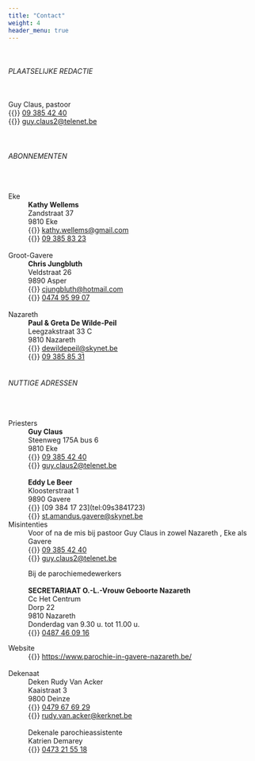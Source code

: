 ```yaml
---
title: "Contact"
weight: 4
header_menu: true
---
```

<br />
<h6>PLAATSELIJKE REDACTIE</h6>
<br />
Guy Claus, pastoor<br />
{{<icon class="fa fa-phone">}}&nbsp;<a href="tel:093854240">09 385 42 40</a><br />
{{<icon class="fa fa-envelope">}}&nbsp;<a href="mailto:guy.claus2@telenet.be">guy.claus2@telenet.be</a><br />

<br />
<br />
<h6>ABONNEMENTEN</h6>
<br />
<dl>
<dt>Eke</dt>
<dd><b>Kathy Wellems</b><br />
Zandstraat 37<br />
9810 Eke<br />
{{<icon class="fa fa-envelope">}}&nbsp;<a href="mailto:kathy.wellems@gmail.com">kathy.wellems@gmail.com</a><br />
{{<icon class="fa fa-phone">}}&nbsp;<a href="tel:093858323">09 385 83 23</a><br />
<br /></dd>
<dt>Groot-Gavere</dt>
<dd><b>Chris Jungbluth</b><br />
Veldstraat 26<br />
9890 Asper<br />
{{<icon class="fa fa-envelope">}}&nbsp;<a href="cjungbluth@hotmail.com">cjungbluth@hotmail.com</a><br />
{{<icon class="fa fa-phone">}}&nbsp;<a href="tel:0474959907">0474 95 99 07</a><br />
<br /></dd>
<dt>Nazareth</dt>
<dd><b>Paul &amp; Greta De Wilde-Peil</b><br />
Leegzakstraat 33 C<br />
9810 Nazareth<br />
{{<icon class="fa fa-envelope">}}&nbsp;<a href="dewildepeil@skynet.be">dewildepeil@skynet.be</a><br />
{{<icon class="fa fa-phone">}}&nbsp;<a href="tel:093858531">09 385 85 31</a><br />
<br /></dd>
</dl>
<h6>NUTTIGE ADRESSEN</h6>
<br />
<dl>
<dt>Priesters</dt>
<dd><b>Guy Claus</b><br />
Steenweg 175A bus 6<br />
9810 Eke<br />
{{<icon class="fa fa-phone">}}&nbsp;<a href="tel:093854240">09 385 42 40</a><br />
{{<icon class="fa fa-envelope">}}&nbsp;<a href="mailto:guy.claus2@telenet.be">guy.claus2@telenet.be</a><br />
<br />
<b>Eddy Le Beer</b><br />
Kloosterstraat 1<br />
9890 Gavere<br />
{{<icon class="fa fa-phone">}}&nbsp;[09 384 17 23](tel:09s3841723)<br />
{{<icon class="fa fa-envelope">}}&nbsp;<a href="st.amandus.gavere@skynet.be">st.amandus.gavere@skynet.be</a><br /></dd>
<dt>Misintenties</dt>
<dd>
Voor of na de mis bij pastoor Guy Claus in zowel Nazareth , Eke als Gavere<br />
{{<icon class="fa fa-phone">}}&nbsp;<a href="tel:093854240">09 385 42 40</a><br />
{{<icon class="fa fa-envelope">}}&nbsp;<a href="mailto:guy.claus2@telenet.be">guy.claus2@telenet.be</a><br />

Bij de parochiemedewerkers<br /><br />
<b>SECRETARIAAT O.-L.-Vrouw Geboorte Nazareth</b><br />
Cc Het Centrum<br />
Dorp 22<br />
9810 Nazareth<br />
Donderdag van 9.30 u. tot 11.00 u.<br />
{{<icon class="fa fa-phone">}}&nbsp;<a href="tel:0487460916">0487 46 09 16</a><br /></dd>
<dt>Website</dt>
<dd>
{{<icon class="fa fa-external-link">}}&nbsp;<a href="https://www.parochie-in-gavere-nazareth.be/">https://www.parochie-in-gavere-nazareth.be/</a><br />
<br /></dd>

<dt>Dekenaat</dt>
<dd>Deken Rudy Van Acker<br />
Kaaistraat 3<br />
9800 Deinze<br />
{{<icon class="fa fa-phone">}}&nbsp;<a href="tel:0479676929">0479 67 69 29</a><br />
{{<icon class="fa fa-envelope">}}&nbsp;<a href="rudy.van.acker@kerknet.be">rudy.van.acker@kerknet.be</a><br />
<br />
Dekenale parochieassistente<br />
Katrien Demarey<br />
{{<icon class="fa fa-phone">}}&nbsp;<a href="tel:0473215518">0473 21 55 18</a><br /></dd>
</dl>

